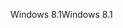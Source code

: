 <span data-ttu-id="c3741-101">Windows 8.1</span><span class="sxs-lookup"><span data-stu-id="c3741-101">Windows 8.1</span></span>